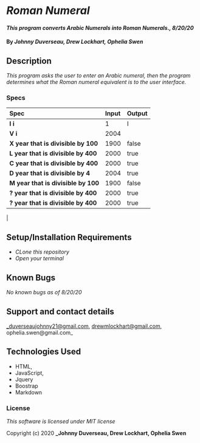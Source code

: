 # _Roman Numeral_

#### _This program converts Arabic Numerals into Roman Numerals., 8/20/20_

#### By _**Johnny Duverseau, Drew Lockhart, Ophelia Swen**_

## Description

_This program asks the user to enter an Arabic numeral, then the program determines what the Roman numeral equivalent is to the user interface._

### Specs
| Spec | Input | Output |
| :-------------     | :------------- | :------------- |
| **I i** | 1 |I |
| **V i** | 2004 |  |
| **X year that is divisible by 100**| 1900 | false |
| **L year that is divisible by 400**|2000 |true |  
| **C year that is divisible by 400**|2000 |true |  
| **D year that is divisible by 4** | 2004 | true |
| **M year that is divisible by 100**| 1900 | false |
| **? year that is divisible by 400**|2000 |true |  
| **? year that is divisible by 400**|2000 |true |
|  

## Setup/Installation Requirements

* _CLone this repository_
* _Open your terminal_

## Known Bugs

_No known bugs as of 8/20/20_

## Support and contact details

_duverseaujohnny21@gmail.com, drewmlockhart@gmail.com, ophelia.swen@gmail.com_

## Technologies Used 
- HTML, 
- JavaScript, 
- Jquery  
- Boostrap
- Markdown

### License

*This software is licensed under MIT license*

Copyright (c) 2020 **_Johnny Duverseau, Drew Lockhart, Ophelia Swen**